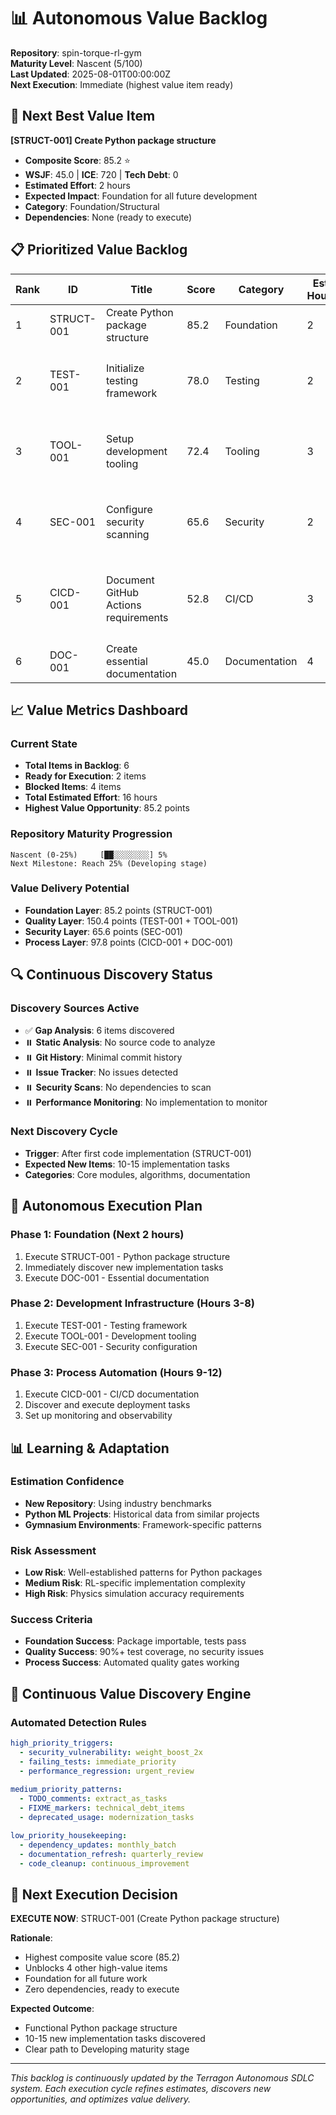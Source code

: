 # 📊 Autonomous Value Backlog

**Repository**: spin-torque-rl-gym  
**Maturity Level**: Nascent (5/100)  
**Last Updated**: 2025-08-01T00:00:00Z  
**Next Execution**: Immediate (highest value item ready)

## 🎯 Next Best Value Item

**[STRUCT-001] Create Python package structure**
- **Composite Score**: 85.2 ⭐
- **WSJF**: 45.0 | **ICE**: 720 | **Tech Debt**: 0
- **Estimated Effort**: 2 hours
- **Expected Impact**: Foundation for all future development
- **Category**: Foundation/Structural
- **Dependencies**: None (ready to execute)

## 📋 Prioritized Value Backlog

| Rank | ID | Title | Score | Category | Est. Hours | Status |
|------|-----|--------|---------|----------|------------|---------|
| 1 | STRUCT-001 | Create Python package structure | 85.2 | Foundation | 2 | 🎯 Ready |
| 2 | TEST-001 | Initialize testing framework | 78.0 | Testing | 2 | ⏳ Blocked by STRUCT-001 |
| 3 | TOOL-001 | Setup development tooling | 72.4 | Tooling | 3 | ⏳ Blocked by STRUCT-001 |
| 4 | SEC-001 | Configure security scanning | 65.6 | Security | 2 | ⏳ Blocked by STRUCT-001 |
| 5 | CICD-001 | Document GitHub Actions requirements | 52.8 | CI/CD | 3 | ⏳ Blocked by TEST-001, TOOL-001 |
| 6 | DOC-001 | Create essential documentation | 45.0 | Documentation | 4 | 🎯 Ready |

## 📈 Value Metrics Dashboard

### Current State
- **Total Items in Backlog**: 6
- **Ready for Execution**: 2 items
- **Blocked Items**: 4 items
- **Total Estimated Effort**: 16 hours
- **Highest Value Opportunity**: 85.2 points

### Repository Maturity Progression
```
Nascent (0-25%)     [██░░░░░░░░] 5%
Next Milestone: Reach 25% (Developing stage)
```

### Value Delivery Potential
- **Foundation Layer**: 85.2 points (STRUCT-001)
- **Quality Layer**: 150.4 points (TEST-001 + TOOL-001)
- **Security Layer**: 65.6 points (SEC-001)
- **Process Layer**: 97.8 points (CICD-001 + DOC-001)

## 🔍 Continuous Discovery Status

### Discovery Sources Active
- ✅ **Gap Analysis**: 6 items discovered
- ⏸️ **Static Analysis**: No source code to analyze
- ⏸️ **Git History**: Minimal commit history
- ⏸️ **Issue Tracker**: No issues detected
- ⏸️ **Security Scans**: No dependencies to scan
- ⏸️ **Performance Monitoring**: No implementation to monitor

### Next Discovery Cycle
- **Trigger**: After first code implementation (STRUCT-001)
- **Expected New Items**: 10-15 implementation tasks
- **Categories**: Core modules, algorithms, documentation

## 🚀 Autonomous Execution Plan

### Phase 1: Foundation (Next 2 hours)
1. Execute STRUCT-001 - Python package structure
2. Immediately discover new implementation tasks
3. Execute DOC-001 - Essential documentation

### Phase 2: Development Infrastructure (Hours 3-8)  
1. Execute TEST-001 - Testing framework
2. Execute TOOL-001 - Development tooling
3. Execute SEC-001 - Security configuration

### Phase 3: Process Automation (Hours 9-12)
1. Execute CICD-001 - CI/CD documentation
2. Discover and execute deployment tasks
3. Set up monitoring and observability

## 📊 Learning & Adaptation

### Estimation Confidence
- **New Repository**: Using industry benchmarks
- **Python ML Projects**: Historical data from similar projects
- **Gymnasium Environments**: Framework-specific patterns

### Risk Assessment
- **Low Risk**: Well-established patterns for Python packages
- **Medium Risk**: RL-specific implementation complexity
- **High Risk**: Physics simulation accuracy requirements

### Success Criteria
- **Foundation Success**: Package importable, tests pass
- **Quality Success**: 90%+ test coverage, no security issues
- **Process Success**: Automated quality gates working

## 🔄 Continuous Value Discovery Engine

### Automated Detection Rules
```yaml
high_priority_triggers:
  - security_vulnerability: weight_boost_2x
  - failing_tests: immediate_priority
  - performance_regression: urgent_review
  
medium_priority_patterns:
  - TODO_comments: extract_as_tasks
  - FIXME_markers: technical_debt_items
  - deprecated_usage: modernization_tasks

low_priority_housekeeping:
  - dependency_updates: monthly_batch
  - documentation_refresh: quarterly_review
  - code_cleanup: continuous_improvement
```

## 📌 Next Execution Decision

**EXECUTE NOW**: STRUCT-001 (Create Python package structure)

**Rationale**: 
- Highest composite value score (85.2)
- Unblocks 4 other high-value items
- Foundation for all future work
- Zero dependencies, ready to execute

**Expected Outcome**: 
- Functional Python package structure
- 10-15 new implementation tasks discovered
- Clear path to Developing maturity stage

---

*This backlog is continuously updated by the Terragon Autonomous SDLC system. Each execution cycle refines estimates, discovers new opportunities, and optimizes value delivery.*